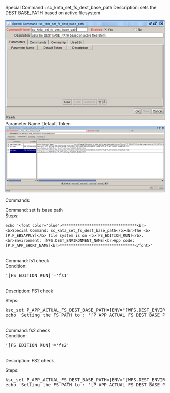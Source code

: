 
Special Command : sc_knta_set_fs_dest_base_path 
Description: sets the DEST BASE_PATH based on active filesystem
  
<img src="./sc_knta_set_fs_dest_base_path_parameters.PNG" width=800/>
Parameter Name    Default Token

<BR>

<img src="./sc_knta_set_fs_dest_base_path_commands.PNG" width=800/>

Commands:

Command: set fs base path <BR>
Steps:
```
echo '<font color="blue">*********************************<br><b>Special Command: sc_knta_set_fs_dest_base_path</b><br>The <b>[P.P_EBSAPPLY]</b> file system is on <b>[FS_EDITION_RUN]</b>.<br>Environment: [WFS.DEST_ENVIRONMENT_NAME]<br>App code: [P.P_APP_SHORT_NAME]<br>*********************************</font>'
```
<BR>
Command: fs1 check<BR>
Condition: <pre>'[FS_EDITION_RUN]'='fs1'</pre> <BR>
Description: FS1 check <BR>

Steps:
<pre>
ksc_set P_APP_ACTUAL_FS_DEST_BASE_PATH=[ENV="[WFS.DEST_ENVIRONMENT_NAME]".APP="[P.P_APP_SHORT_NAME]".UD.FS1]
echo 'Setting the FS PATH to : '[P_APP_ACTUAL_FS_DEST_BASE_PATH]
</pre>

<BR>
Command: fs2 check<BR>
Condition: <pre>'[FS_EDITION_RUN]'='fs2'</pre> <BR>
Description: FS2 check<BR>

Steps:
<pre>
ksc_set P_APP_ACTUAL_FS_DEST_BASE_PATH=[ENV="[WFS.DEST_ENVIRONMENT_NAME]".APP="[P.P_APP_SHORT_NAME]".UD.FS2]
echo 'Setting the FS PATH to : '[P_APP_ACTUAL_FS_DEST_BASE_PATH]
</pre>